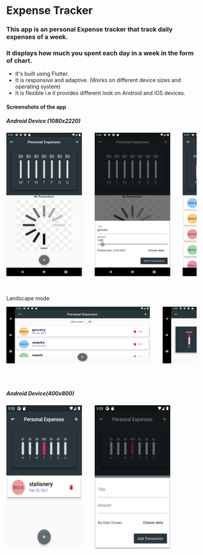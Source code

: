 # Expense Tracker

### This app is an personal Expense tracker that track daily expenses of a week.
### It displays how much you spent each day in a week in the form of chart.
 

- It's built using Flutter.
- It is responsive and adaptive. (Works on different device sizes and operating system)
- It is flexible i.e it provides different look on Android and iOS devices.

#### Screenshots of the app

##### Android Device (1080x2220) 
<pre>
<img src="./Expenses_app/assets/apps_ss/ss-0.png" width="200" height="380">    <img src="./Expenses_app/assets/apps_ss/ss-1.png" width="200" height="380">    <img src="./Expenses_app/assets/apps_ss/ss-2.png" width="200" height="380">
     </pre>
<br>
 Landscape mode <br>
 <pre>
<img src="./Expenses_app/assets/apps_ss/Landscape-1.png" width="380" height="150">    <img src="./Expenses_app/assets/apps_ss/landscape-2.png" width="380" height="150">
</pre>
<br><br>

##### Android Device(400x800)
<pre>
<img src="./Expenses_app/assets/apps_ss/nexus-one.png" width="200" height="380">    <img src="./Expenses_app/assets/apps_ss/nexus_one.png" width="200" height="380">
</pre>
